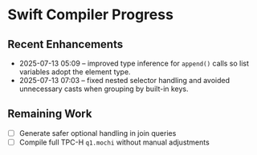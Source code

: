 # Swift Compiler Progress

## Recent Enhancements
- 2025-07-13 05:09 – improved type inference for `append()` calls so list variables adopt the element type.
- 2025-07-13 07:03 – fixed nested selector handling and avoided unnecessary casts when grouping by built-in keys.

## Remaining Work
- [ ] Generate safer optional handling in join queries
- [ ] Compile full TPC-H `q1.mochi` without manual adjustments
